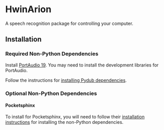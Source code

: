 # HwinArion

A speech recognition package for controlling your computer.


## Installation

### Required Non-Python Dependencies

Install [PortAudio 19](http://www.portaudio.com/).
You may need to install the development libraries for PortAudio.

Follow the instructions for [installing Pydub dependencies](https://github.com/jiaaro/pydub#dependencies).

### Optional Non-Python Dependencies

#### Pocketsphinx

To install for Pocketsphinx, you will need to follow their [installation instructions](https://github.com/bambocher/pocketsphinx-python#installation) for installing the non-Python dependencies.

